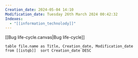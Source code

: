 ```yaml
---
Creation_date: 2024-05-04 14:10
Modification_date: Tuesday 26th March 2024 00:42:32
Indexes:
  - "[[information_technolody]]"
---
```


[[Bug life-cycle.canvas|Bug life-cycle]]

```dataview
table file.name as Title, Creation_date, Modification_date
from [[istqb]]  sort Creation_date DESC
```

